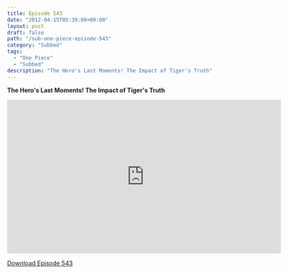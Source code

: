 ```yaml
---
title: Episode 543
date: "2012-04-15T05:30:00+00:00"
layout: post
draft: false
path: "/sub-one-piece-episode-543"
category: "Subbed"
tags:
  - "One Piece"
  - "Subbed"
description: "The Hero's Last Moments! The Impact of Tiger's Truth"
---
```


**The Hero's Last Moments! The Impact of Tiger's Truth**

<iframe width="640" height="360" src="https://www.rapidvideo.com/e/G6FRPF9SOC" frameborder="0" marginwidth=0 marginheight=0 scrolling=no allowfullscreen></iframe>

<a href="http://ouo.io/qs/eCodkFEQ?s=https://rapidvid.to/d/https://www.rapidvideo.com/e/G6FRPF9SOC">Download Episode 543</a>
